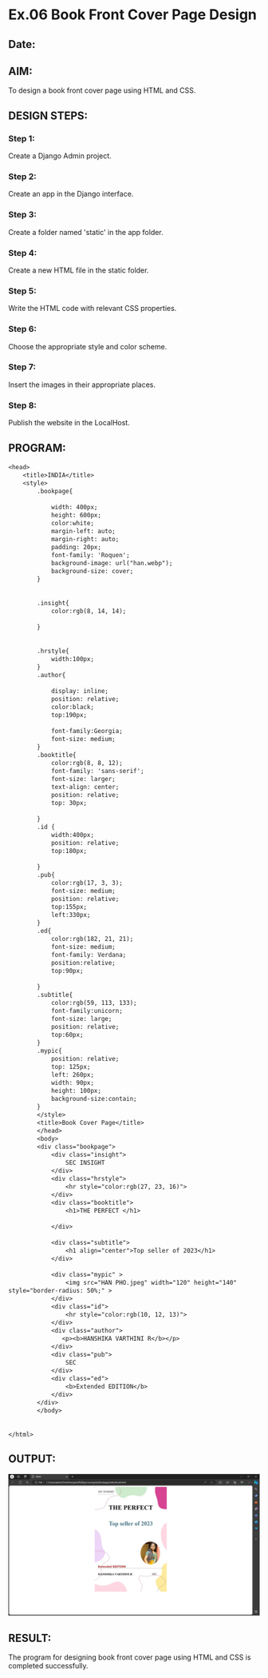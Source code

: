 # Ex.06 Book Front Cover Page Design
## Date:

## AIM:
To design a book front cover page using HTML and CSS.

## DESIGN STEPS:

### Step 1:
Create a Django Admin project.

### Step 2:
Create an app in the Django interface.

### Step 3:
Create a folder named 'static' in the app folder.

### Step 4:
Create a new HTML file in the static folder.

### Step 5:
Write the HTML code with relevant CSS properties.

### Step 6:
Choose the appropriate style and color scheme.

### Step 7:
Insert the images in their appropriate places.

### Step 8:
Publish the website in the LocalHost.

## PROGRAM:
```
<head>
    <title>INDIA</title>
    <style>
        .bookpage{

            width: 400px;
            height: 600px;
            color:white;
            margin-left: auto;
            margin-right: auto;
            padding: 20px;
            font-family: 'Roquen';
            background-image: url("han.webp");
            background-size: cover;
        }
            
        
        .insight{
            color:rgb(8, 14, 14);
        
        }
        
        
        .hrstyle{
            width:100px;
        }
        .author{
        
            display: inline;
            position: relative;
            color:black;
            top:190px;
            
            font-family:Georgia;
            font-size: medium;
        }
        .booktitle{
            color:rgb(8, 8, 12);
            font-family: 'sans-serif';
            font-size: larger;
            text-align: center;
            position: relative;
            top: 30px;
        
        }
        .id {
            width:400px;
            position: relative;
            top:180px;
            
        }
        .pub{
            color:rgb(17, 3, 3);
            font-size: medium;
            position: relative;
            top:155px;
            left:330px;
        }
        .ed{
            color:rgb(182, 21, 21);
            font-size: medium;
            font-family: Verdana;
            position:relative;
            top:90px;
        
        }
        .subtitle{
            color:rgb(59, 113, 133);
            font-family:unicorn;
            font-size: large;
            position: relative;
            top:60px;
        }
        .mypic{
            position: relative;
            top: 125px;
            left: 260px;
            width: 90px;
            height: 100px;
            background-size:contain;
        }
        </style>
        <title>Book Cover Page</title>
        </head>
        <body>
        <div class="bookpage">
            <div class="insight">
                SEC INSIGHT 
            </div>
            <div class="hrstyle">
                <hr style="color:rgb(27, 23, 16)">
            </div>
            <div class="booktitle">
                <h1>THE PERFECT </h1>
                
            </div>
           
            <div class="subtitle">
                <h1 align="center">Top seller of 2023</h1>
            </div>

            <div class="mypic" >
                <img src="HAN PHO.jpeg" width="120" height="140" style="border-radius: 50%;" >
            </div>
            <div class="id">
                <hr style="color:rgb(10, 12, 13)">
            </div>
            <div class="author">
               <p><b>HANSHIKA VARTHINI R</b></p>
            </div>
            <div class="pub">
                SEC
            </div>
            <div class="ed">
                <b>Extended EDITION</b>
            </div>
        </div>
        </body>
        

</html>
```

## OUTPUT:
![alt text](<WhatsApp Image 2024-05-09 at 22.22.29_a788f296.jpg>)

## RESULT:
The program for designing book front cover page using HTML and CSS is completed successfully.
